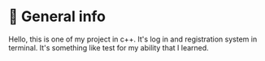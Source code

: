 # :round_pushpin: General info
Hello, this is one of my project in c++. It's log in and registration system in terminal. It's something like test for my ability that I learned.

